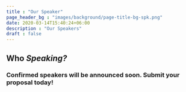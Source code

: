 ```yaml
---
title : "Our Speaker"
page_header_bg : "images/background/page-title-bg-spk.png"
date: 2020-03-14T15:40:24+06:00
description : "Our Speakers"
draft : false
---
```


## Who _Speaking?_

### Confirmed speakers will be announced soon. Submit your proposal today!